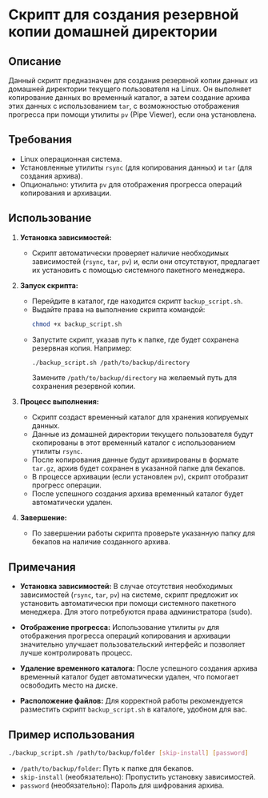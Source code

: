 # Скрипт для создания резервной копии домашней директории

## Описание

Данный скрипт предназначен для создания резервной копии данных из домашней директории текущего пользователя на Linux. Он выполняет копирование данных во временный каталог, а затем создание архива этих данных с использованием `tar`, с возможностью отображения прогресса при помощи утилиты `pv` (Pipe Viewer), если она установлена.

## Требования

- Linux операционная система.
- Установленные утилиты `rsync` (для копирования данных) и `tar` (для создания архива).
- Опционально: утилита `pv` для отображения прогресса операций копирования и архивации.

## Использование

1. **Установка зависимостей:**
   - Скрипт автоматически проверяет наличие необходимых зависимостей (`rsync`, `tar`, `pv`) и, если они отсутствуют, предлагает их установить с помощью системного пакетного менеджера.

2. **Запуск скрипта:**
   - Перейдите в каталог, где находится скрипт `backup_script.sh`.
   - Выдайте права на выполнение скрипта командой:
     ```bash
     chmod +x backup_script.sh
     ```
   - Запустите скрипт, указав путь к папке, где будет сохранена резервная копия. Например:
     ```bash
     ./backup_script.sh /path/to/backup/directory
     ```
     Замените `/path/to/backup/directory` на желаемый путь для сохранения резервной копии.

3. **Процесс выполнения:**
   - Скрипт создаст временный каталог для хранения копируемых данных.
   - Данные из домашней директории текущего пользователя будут скопированы в этот временный каталог с использованием утилиты `rsync`.
   - После копирования данные будут архивированы в формате `tar.gz`, архив будет сохранен в указанной папке для бекапов.
   - В процессе архивации (если установлен `pv`), скрипт отобразит прогресс операции.
   - После успешного создания архива временный каталог будет автоматически удален.

4. **Завершение:**
   - По завершении работы скрипта проверьте указанную папку для бекапов на наличие созданного архива.

## Примечания

- **Установка зависимостей:** В случае отсутствия необходимых зависимостей (`rsync`, `tar`, `pv`) на системе, скрипт предложит их установить автоматически при помощи системного пакетного менеджера. Для этого потребуются права администратора (sudo).

- **Отображение прогресса:** Использование утилиты `pv` для отображения прогресса операций копирования и архивации значительно улучшает пользовательский интерфейс и позволяет лучше контролировать процесс.

- **Удаление временного каталога:** После успешного создания архива временный каталог будет автоматически удален, что помогает освободить место на диске.

- **Расположение файлов:** Для корректной работы рекомендуется разместить скрипт `backup_script.sh` в каталоге, удобном для вас.

## Пример использования

```bash
./backup_script.sh /path/to/backup/folder [skip-install] [password]
```

- `/path/to/backup/folder`: Путь к папке для бекапов.
- `skip-install` (необязательно): Пропустить установку зависимостей.
- `password` (необязательно): Пароль для шифрования архива.